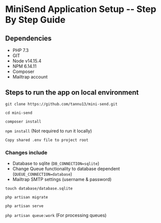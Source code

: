# MiniSend Application Setup -- Step By Step Guide

## Dependencies

-   PHP 7.3
-   GIT
-   Node v14.15.4
-   NPM 6.14.11
-   Composer
-   Mailtrap account

## Steps to run the app on local environment

`git clone https://github.com/tannu13/mini-send.git`

`cd mini-send`

`composer install`

`npm install` (Not required to run it locally)

`Copy shared .env file to project root`

### Changes include

-   Database to sqlite (`DB_CONNECTION=sqlite`)
-   Change Queue functionality to database dependent (`QUEUE_CONNECTION=database`)
-   Mailtrap SMTP settings (username & password)

`touch database/database.sqlite`

`php artisan migrate`

`php artisan serve`

`php artisan queue:work` (For processing queues)
